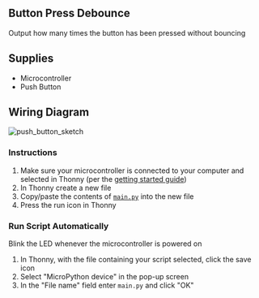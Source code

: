 ## Button Press Debounce
Output how many times the button has been pressed without bouncing

## Supplies
- Microcontroller
- Push Button

## Wiring Diagram
![push_button_sketch](https://github.com/modern-maker/starter-kit/assets/8736328/fb3a5a6b-15af-417f-853c-03197246d5df)

### Instructions
1. Make sure your microcontroller is connected to your computer and selected in Thonny (per the [getting started guide](https://github.com/modern-maker))
2. In Thonny create a new file
3. Copy/paste the contents of [`main.py`](main.py) into the new file
4. Press the run icon in Thonny

### Run Script Automatically
Blink the LED whenever the microcontroller is powered on
1. In Thonny, with the file containing your script selected, click the save icon
2. Select "MicroPython device" in the pop-up screen
3. In the "File name" field enter `main.py` and click "OK"
